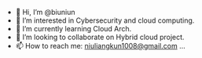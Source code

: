 - 👋 Hi, I’m @biuniun
- 👀 I’m interested in Cybersecurity and cloud computing.
- 🌱 I’m currently learning Cloud Arch.
- 💞️ I’m looking to collaborate on Hybrid cloud project.
- 📫 How to reach me: niuliangkun1008@gmail.com ...

<!---
biuniun/biuniun is a ✨ special ✨ repository because its `README.md` (this file) appears on your GitHub profile.
You can click the Preview link to take a look at your changes.
--->
